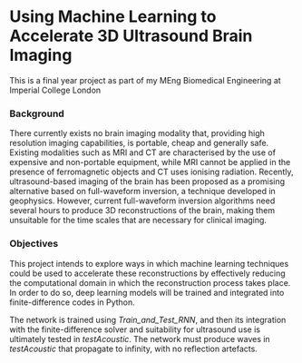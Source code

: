 # Using Machine Learning to Accelerate 3D Ultrasound Brain Imaging
This is a final year project as part of my MEng Biomedical Engineering at Imperial College London


### Background

There currently exists no brain imaging modality that, providing high resolution imaging capabilities, is portable, cheap and generally safe. Existing modalities such as MRI and CT are characterised by the use of expensive and non-portable equipment, while MRI cannot be applied in the presence of ferromagnetic objects and CT uses ionising radiation.
Recently, ultrasound-based imaging of the brain has been proposed as a promising alternative based on full-waveform inversion, a technique developed in geophysics. However, current full-waveform inversion algorithms need several hours to produce 3D reconstructions of the brain, making them unsuitable for the time scales that are necessary for clinical imaging.


### Objectives

This project intends to explore ways in which machine learning techniques could be used to accelerate these reconstructions by effectively reducing the computational domain in which the reconstruction process takes place. In order to do so, deep learning models will be trained and integrated into finite-difference codes in Python.


The network is trained using _Train_and_Test_RNN_, and then its integration with the finite-difference solver and suitability for ultrasound use is ultimately tested in _testAcoustic_. The network must produce waves in _testAcoustic_ that propagate to infinity, with no reflection artefacts.
